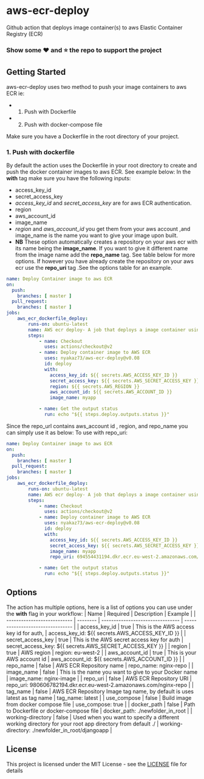 # aws-ecr-deploy
Github action that deploys image container(s) to aws Elastic Container Registry (ECR)

### Show some :heart: and :star: the repo to support the project

## Getting Started
aws-ecr-deploy uses two method to push your image containers to aws ECR ie:
* 1. Push with Dockerfile
* 2. Push with docker-compose file


Make sure you have a Dockerfile in the root directory of your project.

### 1. Push with dockerfile
By default the action uses the Dockerfile in your root directory to create and push the docker container images to aws ECR. See example below:
In the **with** tag make sure you have the following inputs:
* access_key_id
* secret_access_key 
* *access_key_id* and *secret_access_key* are for aws ECR authentication.
* region
* aws_account_id
* image_name
* *region* and *aws_account_id* you get them from your aws account  ,and image_name is the name you want to give your image upon built.
* **NB** These option automatically creates a repository on your aws ecr with its name being the **image_name**. If you want to give it different name from the image name add the **repo_name** tag. See table below for more options.
If however you have already create the repository on your aws ecr use the **repo_uri** tag .See the options table for an example.
```yml
name: Deploy Container image to aws ECR
on:
  push:
    branches: [ master ]
  pull_request:
    branches: [ master ]
jobs: 
    aws_ecr_dockerfile_deploy:
        runs-on: ubuntu-latest
        name: AWS ecr deploy- A job that deploys a image container using a aws_ecr_dockerfile_deploy
        steps:
            - name: Checkout
              uses: actions/checkout@v2
            - name: Deploy container image to AWS ECR
              uses: nyakaz73/aws-ecr-deploy@v0.08
              id: deploy 
              with:
                access_key_id: ${{ secrets.AWS_ACCESS_KEY_ID }}
                secret_access_key: ${{ secrets.AWS_SECRET_ACCESS_KEY }}
                region: ${{ secrets.AWS_REGION }}
                aws_account_id: ${{ secrets.AWS_ACCOUNT_ID }}
                image_name: myapp

            - name: Get the output status
              run: echo "${{ steps.deploy.outputs.status }}"

```
Since the repo_url contains aws_account id , region, and repo_name you can simply use it as below:
To use with repo_uri:
```yml
name: Deploy Container image to aws ECR
on:
  push:
    branches: [ master ]
  pull_request:
    branches: [ master ]
jobs: 
    aws_ecr_dockerfile_deploy:
        runs-on: ubuntu-latest
        name: AWS ecr deploy- A job that deploys a image container using a aws_ecr_dockerfile_deploy
        steps:
            - name: Checkout
              uses: actions/checkout@v2
            - name: Deploy container image to AWS ECR
              uses: nyakaz73/aws-ecr-deploy@v0.08
              id: deploy 
              with:
                access_key_id: ${{ secrets.AWS_ACCESS_KEY_ID }}
                secret_access_key: ${{ secrets.AWS_SECRET_ACCESS_KEY }}
                image_name: myapp
                repo_uri: 694554431194.dkr.ecr.eu-west-2.amazonaws.com/myapp

            - name: Get the output status
              run: echo "${{ steps.deploy.outputs.status }}"

```


## Options
The action has multiple options, here is a list of options you can use  under the **with** flag in your workflow:
| Name                        | Required  | Description                      | Example                          |
| --------------------------- | --------  | -------------------------------- | -------------------------------- |
|  access_key_id            |  true     | This is the AWS access key id for auth, | access_key_id:  ${{ secrets.AWS_ACCESS_KEY_ID }} |
|  secret_access_key             |  true     | This is the AWS secret access key for auth  | secret_access_key: ${{ secrets.AWS_SECRET_ACCESS_KEY }} |
|  region       |  true     | AWS region | region: eu-west-2 |
|  aws_account_id                    |  true    | This is your AWS account id | aws_account_id: ${{ secrets.AWS_ACCOUNT_ID }} |
|  repo_name                 |  false    | AWS ECR Repository name | repo_name:  nginx-repo |
|  image_name         |  false    | This is the name you want to give to your Docker name | image_name: nginx-image |
|  repo_uri     |  false    | AWS ECR Repository URI | repo_uri: 980606782194.dkr.ecr.eu-west-2.amazonaws.com/nginx-repo |
|  tag_name                 |  false    | AWS ECR Repository Image tag name, by default is uses latest as tag name | tag_name: latest |
|  use_compose                 |  false    | Build image from docker compose file | use_compose: true |
|  docker_path                 |  false    | Path to Dockerfile or docker-compose file | docker_path: ./newfolder_in_root |
|  working-directory          |  false    | Used when you want to specify a different working directory for your root app directory from default ./ | working-directory: ./newfolder_in_root/djangoapp |


## License

This project is licensed under the MIT License - see the [LICENSE](https://github.com/nyakaz73/aws-ecr-deploy/blob/master/LICENSE) file for details